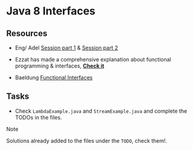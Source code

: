 # Java 8 Interfaces

## Resources

- Eng/ Adel [Session part 1](https://drive.google.com/file/d/1tJ-Y-unioZZrnXB57dMuH-11o33IW4Wh/view?usp=drive_link) & [Session part 2](https://drive.google.com/file/d/15Sl5KnhQalhsbyZxR6PsFIhdUNYKhb1J/view?usp=drive_link)

- Ezzat has made a comprehensive explanation about functional programming & interfaces, **[Check it](https://github.com/ziad-ezzat/FunctionalProgramming)**

- Baeldung [Functional Interfaces](https://www.baeldung.com/java-8-functional-interfaces)

## Tasks
- Check `LambdaExample.java` and `StreamExample.java` and complete the TODOs in the files.

> [!NOTE]
> Solutions already added to the files under the `TODO`, check them!.
